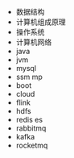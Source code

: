 + 数据结构
+ 计算机组成原理
+ 操作系统
+ 计算机网络
+ java
+ jvm
+ mysql
+ ssm mp
+ boot
+ cloud
+ flink
+ hdfs
+ redis es
+ rabbitmq
+ kafka
+ rocketmq